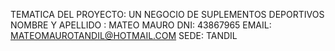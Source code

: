 TEMATICA DEL PROYECTO: UN NEGOCIO DE SUPLEMENTOS DEPORTIVOS
NOMBRE Y APELLIDO : MATEO MAURO
DNI: 43867965
EMAIL: MATEOMAUROTANDIL@HOTMAIL.COM
SEDE: TANDIL